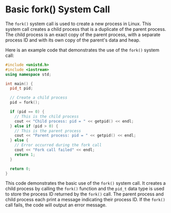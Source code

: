 # Basic fork() System Call
The `fork()` system call is used to create a new process in Linux. This system call creates a child process that is a duplicate of the parent process. The child process is an exact copy of the parent process, with a separate process ID and with its own copy of the parent's data and heap.

Here is an example code that demonstrates the use of the `fork()` system call:

```cpp
#include <unistd.h>
#include <iostream>
using namespace std;

int main() {
  pid_t pid;

  // Create a child process
  pid = fork();

  if (pid == 0) {
    // This is the child process
    cout << "Child process: pid = " << getpid() << endl;
  } else if (pid > 0) {
    // This is the parent process
    cout << "Parent process: pid = " << getpid() << endl;
  } else {
    // Error occurred during the fork call
    cout << "Fork call failed" << endl;
    return 1;
  }

  return 0;
}

```

This code demonstrates the basic use of the `fork()` system call. It creates a child process by calling the `fork()` function and the `pid_t` data type is used to store the process ID returned by the `fork()` call. The parent process and child process each print a message indicating their process ID. If the `fork()` call fails, the code will output an error message.